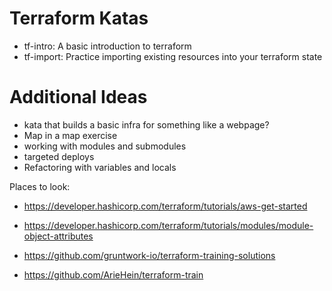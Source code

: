 # Terraform Katas

- tf-intro: A basic introduction to terraform
- tf-import: Practice importing existing resources into your terraform state


# Additional Ideas

- kata that builds a basic infra for something like a webpage?
- Map in a map exercise
- working with modules and submodules
- targeted deploys
- Refactoring with variables and locals


Places to look:
- https://developer.hashicorp.com/terraform/tutorials/aws-get-started
- https://developer.hashicorp.com/terraform/tutorials/modules/module-object-attributes
- https://github.com/gruntwork-io/terraform-training-solutions

- https://github.com/ArieHein/terraform-train
